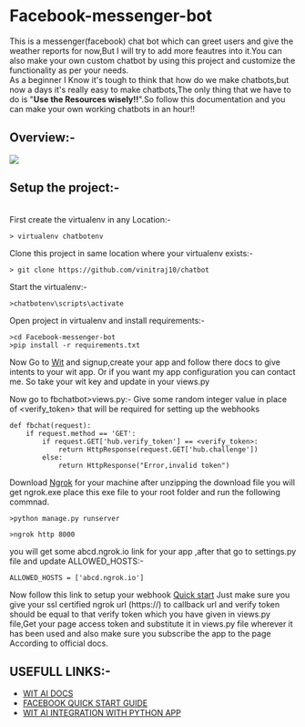 <h1>Facebook-messenger-bot</h1>
<p>This is a messenger(facebook) chat bot which can greet users and give the weather reports for now,But I will try to add more feautres into it.You can also make your own custom chatbot by using this project and customize the functionality as per your needs.<br/>As a beginner I Know it's tough to think that how do we make chatbots,but now a days it's really easy to make chatbots,The only thing that we have to do is "<b>Use the Resources wisely!!</b>".So follow this documentation and you can make your own working chatbots in an hour!!</p>

<!--<h3>Usefull links:-</h3><hr/>
<ul>
<li><a href="https://developers.facebook.com/docs/messenger-platform/guides/quick-start/">Facebook quickstart for building messenger chatbot</a></li>
<li><a href="https://wit.ai/docs/quickstart">Wit-Ai docs for making wit app</a></li>
<li><a href="https://github.com/wit-ai/pywit">Official wit and python intergation docs</a></li>
</ul>-->

## Overview:-
![](http://i.imgur.com/r4n8UMG.gif)
<h2>Setup the project:-</h2><br/>
First create the virtualenv in any Location:-


```
> virtualenv chatbotenv
```

Clone this project in same location where your virtualenv exists:-

```
> git clone https://github.com/vinitraj10/chatbot
```

Start the virtualenv:-

```
>chatbotenv\scripts\activate
```

Open project in virtualenv and install requirements:-

```
>cd Facebook-messenger-bot
>pip install -r requirements.txt
```
Now Go to <a href="https://wit.ai">Wit</a> and signup,create your app and follow there docs to give intents to your wit app. Or if you want my app configuration you can contact me.
So take your wit key and update in your views.py



Now go to fbchatbot>views.py:- Give some random integer value in place of <verify_token> that will be required for setting up the webhooks

```
def fbchat(request):
	if request.method == 'GET':
		if request.GET['hub.verify_token'] == <verify_token>:
			return HttpResponse(request.GET['hub.challenge'])
		else:
			return HttpResponse("Error,invalid token")

```
Download <a href="https://ngrok.com/download">Ngrok</a> for your machine after unzipping the download file you will get ngrok.exe place this exe file to your root folder and run the following commnad.

```
>python manage.py runserver
```

```
>ngrok http 8000
```

you will get some abcd.ngrok.io link for your app ,after that go to settings.py file and update ALLOWED_HOSTS:-


```
ALLOWED_HOSTS = ['abcd.ngrok.io']
```

Now follow this link to setup your webhook <a href="https://developers.facebook.com/docs/messenger-platform/guides/quick-start/">Quick start</a>
Just make sure you give your ssl certified ngrok url (https://) to callback url and verify token should be equal to that verify token which you have given in views.py file,Get your page access token and substitute it in views.py file wherever it has been used and also make sure you subscribe the app to the page According to official docs.


## USEFULL LINKS:-
<ul>
	<li><a href="https://wit.ai/docs">WIT AI DOCS</a></li>
	<li><a href="https://developers.facebook.com/docs/messenger-platform/guides/quick-start">FACEBOOK QUICK START GUIDE</a></li>
	<li><a href="https://github.com/wit-ai/pywit">WIT AI INTEGRATION WITH PYTHON APP</a></li>
</ul>

